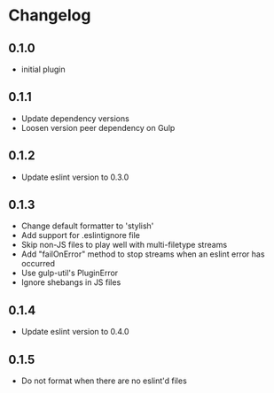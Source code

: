 # Changelog

## 0.1.0

* initial plugin

## 0.1.1

* Update dependency versions
* Loosen version peer dependency on Gulp

## 0.1.2

* Update eslint version to 0.3.0

## 0.1.3

* Change default formatter to 'stylish'
* Add support for .eslintignore file
* Skip non-JS files to play well with multi-filetype streams
* Add "failOnError" method to stop streams when an eslint error has occurred
* Use gulp-util's PluginError
* Ignore shebangs in JS files

## 0.1.4

* Update eslint version to 0.4.0

## 0.1.5

* Do not format when there are no eslint'd files 


